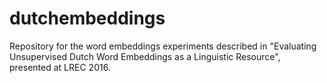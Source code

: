 # dutchembeddings
Repository for the word embeddings experiments described in "Evaluating Unsupervised Dutch Word Embeddings as a Linguistic Resource", presented at LREC 2016.
